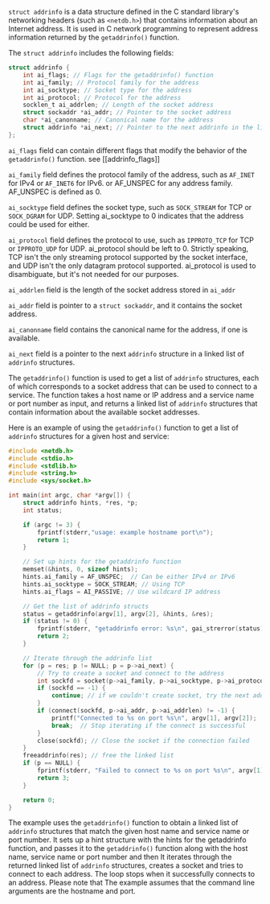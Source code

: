 `struct addrinfo` is a data structure defined in the C standard library's networking headers (such as `<netdb.h>`) that contains information about an Internet address. It is used in C network programming to represent address information returned by the `getaddrinfo()` function.

The `struct addrinfo` includes the following fields:
```C
struct addrinfo {
	int ai_flags; // Flags for the getaddrinfo() function 
	int ai_family; // Protocol family for the address 
	int ai_socktype; // Socket type for the address 
	int ai_protocol; // Protocol for the address 
	socklen_t ai_addrlen; // Length of the socket address 
	struct sockaddr *ai_addr; // Pointer to the socket address 
	char *ai_canonname; // Canonical name for the address 
	struct addrinfo *ai_next; // Pointer to the next addrinfo in the list 
};
```

`ai_flags` field can contain different flags that modify the behavior of the `getaddrinfo()` function. see [[addrinfo_flags]]

`ai_family` field defines the protocol family of the address, such as `AF_INET` for IPv4 or `AF_INET6` for IPv6. or AF_UNSPEC for any address family. AF_UNSPEC is defined as 0.

`ai_socktype` field defines the socket type, such as `SOCK_STREAM` for TCP or `SOCK_DGRAM` for UDP. Setting ai_socktype to 0 indicates that the address could be used for either.

`ai_protocol` field defines the protocol to use, such as `IPPROTO_TCP` for TCP or `IPPROTO_UDP` for UDP. ai_protocol should be left to 0. Strictly speaking, TCP isn't the only streaming protocol supported by the socket interface, and UDP isn't the only datagram protocol supported. ai_protocol is used to disambiguate, but it's not needed for our purposes.

`ai_addrlen` field is the length of the socket address stored in `ai_addr`

`ai_addr` field is pointer to a `struct sockaddr`, and it contains the socket address.

`ai_canonname` field contains the canonical name for the address, if one is available.

`ai_next` field is a pointer to the next `addrinfo` structure in a linked list of `addrinfo` structures.

The `getaddrinfo()` function is used to get a list of `addrinfo` structures, each of which corresponds to a socket address that can be used to connect to a service. The function takes a host name or IP address and a service name or port number as input, and returns a linked list of `addrinfo` structures that contain information about the available socket addresses.

Here is an example of using the `getaddrinfo()` function to get a list of `addrinfo` structures for a given host and service:

```C
#include <netdb.h>
#include <stdio.h>
#include <stdlib.h>
#include <string.h>
#include <sys/socket.h>

int main(int argc, char *argv[]) {
    struct addrinfo hints, *res, *p;
    int status;

    if (argc != 3) {
        fprintf(stderr,"usage: example hostname port\n");
        return 1;
    }

    // Set up hints for the getaddrinfo function
    memset(&hints, 0, sizeof hints);
    hints.ai_family = AF_UNSPEC;  // Can be either IPv4 or IPv6
    hints.ai_socktype = SOCK_STREAM; // Using TCP
    hints.ai_flags = AI_PASSIVE; // Use wildcard IP address

    // Get the list of addrinfo structs
    status = getaddrinfo(argv[1], argv[2], &hints, &res);
    if (status != 0) {
        fprintf(stderr, "getaddrinfo error: %s\n", gai_strerror(status));
        return 2;
    }

    // Iterate through the addrinfo list
    for (p = res; p != NULL; p = p->ai_next) {
        // Try to create a socket and connect to the address
        int sockfd = socket(p->ai_family, p->ai_socktype, p->ai_protocol);
        if (sockfd == -1) {
            continue; // if we couldn't create socket, try the next addrinfo
        }
        if (connect(sockfd, p->ai_addr, p->ai_addrlen) != -1) {
            printf("Connected to %s on port %s\n", argv[1], argv[2]);
            break;  // Stop iterating if the connect is successful
        }
        close(sockfd); // Close the socket if the connection failed
    }
    freeaddrinfo(res); // free the linked list
    if (p == NULL) {
        fprintf(stderr, "Failed to connect to %s on port %s\n", argv[1], argv[2]);
        return 3;
    }

    return 0;
}

```

The example uses the `getaddrinfo()` function to obtain a linked list of `addrinfo` structures that match the given host name and service name or port number. It sets up a hint structure with the hints for the getaddrinfo function, and passes it to the `getaddrinfo()` function along with the host name, service name or port number and then It iterates through the returned linked list of `addrinfo` structures, creates a socket and tries to connect to each address. The loop stops when it successfully connects to an address. Please note that The example assumes that the command line arguments are the hostname and port.